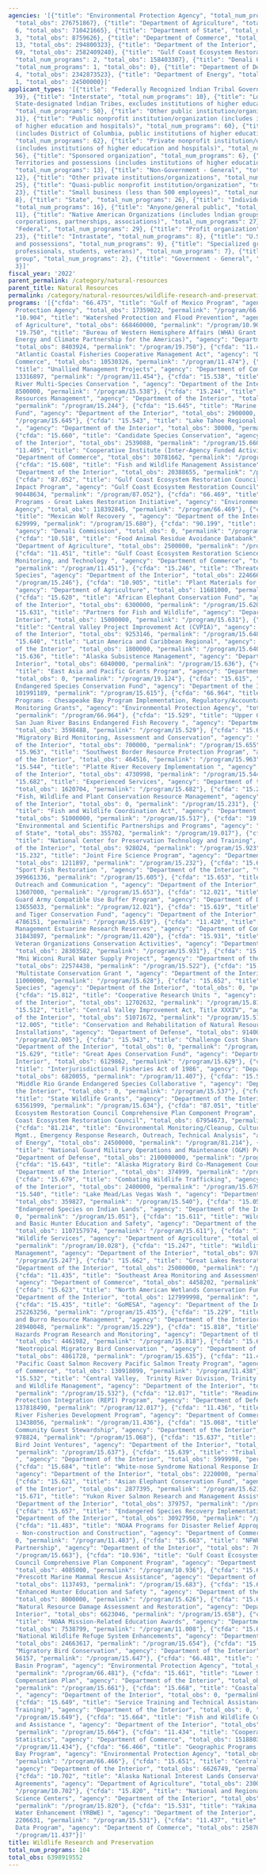 ```yaml
---
agencies: '[{"title": "Environmental Protection Agency", "total_num_programs": 5,
  "total_obs": 276751867}, {"title": "Department of Agriculture", "total_num_programs":
  6, "total_obs": 710421665}, {"title": "Department of State", "total_num_programs":
  3, "total_obs": 8759626}, {"title": "Department of Commerce", "total_num_programs":
  13, "total_obs": 294800323}, {"title": "Department of the Interior", "total_num_programs":
  69, "total_obs": 2582409240}, {"title": "Gulf Coast Ecosystem Restoration Council",
  "total_num_programs": 2, "total_obs": 158403307}, {"title": "Denali Commission",
  "total_num_programs": 1, "total_obs": 0}, {"title": "Department of Defense", "total_num_programs":
  4, "total_obs": 2342873523}, {"title": "Department of Energy", "total_num_programs":
  1, "total_obs": 24500000}]'
applicant_types: '[{"title": "Federally Recognized lndian Tribal Governments", "total_num_programs":
  39}, {"title": "Interstate", "total_num_programs": 10}, {"title": "Local (includes
  State-designated lndian Tribes, excludes institutions of higher education and hospitals",
  "total_num_programs": 50}, {"title": "Other public institution/organization", "total_num_programs":
  31}, {"title": "Public nonprofit institution/organization (includes institutions
  of higher education and hospitals)", "total_num_programs": 60}, {"title": "State
  (includes District of Columbia, public institutions of higher education and hospitals)",
  "total_num_programs": 62}, {"title": "Private nonprofit institution/organization
  (includes institutions of higher education and hospitals)", "total_num_programs":
  56}, {"title": "Sponsored organization", "total_num_programs": 6}, {"title": "U.S.
  Territories and possessions (includes institutions of higher education and hospitals)",
  "total_num_programs": 13}, {"title": "Non-Government - General", "total_num_programs":
  12}, {"title": "Other private institutions/organizations", "total_num_programs":
  25}, {"title": "Quasi-public nonprofit institution/organization", "total_num_programs":
  23}, {"title": "Small business (less than 500 employees)", "total_num_programs":
  8}, {"title": "State", "total_num_programs": 26}, {"title": "Individual/Family",
  "total_num_programs": 16}, {"title": "Anyone/general public", "total_num_programs":
  11}, {"title": "Native American Organizations (includes lndian groups, cooperatives,
  corporations, partnerships, associations)", "total_num_programs": 27}, {"title":
  "Federal", "total_num_programs": 29}, {"title": "Profit organization", "total_num_programs":
  23}, {"title": "Intrastate", "total_num_programs": 8}, {"title": "U.S. Territories
  and possessions", "total_num_programs": 9}, {"title": "Specialized group (e.g. health
  professionals, students, veterans)", "total_num_programs": 7}, {"title": "Minority
  group", "total_num_programs": 2}, {"title": "Government - General", "total_num_programs":
  3}]'
fiscal_year: '2022'
parent_permalink: /category/natural-resources
parent_title: Natural Resources
permalink: /category/natural-resources/wildlife-research-and-preservation
programs: '[{"cfda": "66.475", "title": "Gulf of Mexico Program", "agency": "Environmental
  Protection Agency", "total_obs": 17359022, "permalink": "/program/66.475"}, {"cfda":
  "10.904", "title": "Watershed Protection and Flood Prevention", "agency": "Department
  of Agriculture", "total_obs": 668460000, "permalink": "/program/10.904"}, {"cfda":
  "19.750", "title": "Bureau of Western Hemisphere Affairs (WHA) Grant Programs (including
  Energy and Climate Partnership for the Americas)", "agency": "Department of State",
  "total_obs": 8403924, "permalink": "/program/19.750"}, {"cfda": "11.474", "title":
  "Atlantic Coastal Fisheries Cooperative Management Act", "agency": "Department of
  Commerce", "total_obs": 10530326, "permalink": "/program/11.474"}, {"cfda": "11.454",
  "title": "Unallied Management Projects", "agency": "Department of Commerce", "total_obs":
  13316897, "permalink": "/program/11.454"}, {"cfda": "15.538", "title": "Lower Colorado
  River Multi-Species Conservation ", "agency": "Department of the Interior", "total_obs":
  8500000, "permalink": "/program/15.538"}, {"cfda": "15.244", "title": "Aquatics
  Resources Management", "agency": "Department of the Interior", "total_obs": 3749892,
  "permalink": "/program/15.244"}, {"cfda": "15.645", "title": "Marine Turtle Conservation
  Fund", "agency": "Department of the Interior", "total_obs": 2900000, "permalink":
  "/program/15.645"}, {"cfda": "15.543", "title": "Lake Tahoe Regional Wetlands Development
  ", "agency": "Department of the Interior", "total_obs": 30000, "permalink": "/program/15.543"},
  {"cfda": "15.660", "title": "Candidate Species Conservation", "agency": "Department
  of the Interior", "total_obs": 2539088, "permalink": "/program/15.660"}, {"cfda":
  "11.405", "title": "Cooperative Institute (Inter-Agency Funded Activities)", "agency":
  "Department of Commerce", "total_obs": 30781662, "permalink": "/program/11.405"},
  {"cfda": "15.608", "title": "Fish and Wildlife Management Assistance", "agency":
  "Department of the Interior", "total_obs": 20388655, "permalink": "/program/15.608"},
  {"cfda": "87.052", "title": "Gulf Coast Ecosystem Restoration Council Oil Spill
  Impact Program", "agency": "Gulf Coast Ecosystem Restoration Council", "total_obs":
  90448634, "permalink": "/program/87.052"}, {"cfda": "66.469", "title": "Geographic
  Programs - Great Lakes Restoration Initiative", "agency": "Environmental Protection
  Agency", "total_obs": 118392845, "permalink": "/program/66.469"}, {"cfda": "15.680",
  "title": "Mexican Wolf Recovery ", "agency": "Department of the Interior", "total_obs":
  629999, "permalink": "/program/15.680"}, {"cfda": "90.199", "title": "Shared Services",
  "agency": "Denali Commission", "total_obs": 0, "permalink": "/program/90.199"},
  {"cfda": "10.518", "title": "Food Animal Residue Avoidance Databank", "agency":
  "Department of Agriculture", "total_obs": 2500000, "permalink": "/program/10.518"},
  {"cfda": "11.451", "title": "Gulf Coast Ecosystem Restoration Science, Observation,
  Monitoring, and Technology ", "agency": "Department of Commerce", "total_obs": 4090000,
  "permalink": "/program/11.451"}, {"cfda": "15.246", "title": "Threatened and Endangered
  Species", "agency": "Department of the Interior", "total_obs": 2246669, "permalink":
  "/program/15.246"}, {"cfda": "10.905", "title": "Plant Materials for Conservation",
  "agency": "Department of Agriculture", "total_obs": 11681000, "permalink": "/program/10.905"},
  {"cfda": "15.620", "title": "African Elephant Conservation Fund", "agency": "Department
  of the Interior", "total_obs": 6300000, "permalink": "/program/15.620"}, {"cfda":
  "15.631", "title": "Partners for Fish and Wildlife", "agency": "Department of the
  Interior", "total_obs": 15000000, "permalink": "/program/15.631"}, {"cfda": "15.648",
  "title": "Central Valley Project Improvement Act (CVPIA)", "agency": "Department
  of the Interior", "total_obs": 9253146, "permalink": "/program/15.648"}, {"cfda":
  "15.640", "title": "Latin America and Caribbean Regional", "agency": "Department
  of the Interior", "total_obs": 1800000, "permalink": "/program/15.640"}, {"cfda":
  "15.636", "title": "Alaska Subsistence Management", "agency": "Department of the
  Interior", "total_obs": 6040000, "permalink": "/program/15.636"}, {"cfda": "19.124",
  "title": "East Asia and Pacific Grants Program", "agency": "Department of State",
  "total_obs": 0, "permalink": "/program/19.124"}, {"cfda": "15.615", "title": "Cooperative
  Endangered Species Conservation Fund", "agency": "Department of the Interior", "total_obs":
  101991189, "permalink": "/program/15.615"}, {"cfda": "66.964", "title": "Geographic
  Programs - Chesapeake Bay Program Implementation, Regulatory/Accountability and
  Monitoring Grants", "agency": "Environmental Protection Agency", "total_obs": 42000000,
  "permalink": "/program/66.964"}, {"cfda": "15.529", "title": "Upper Colorado and
  San Juan River Basins Endangered Fish Recovery ", "agency": "Department of the Interior",
  "total_obs": 3598488, "permalink": "/program/15.529"}, {"cfda": "15.655", "title":
  "Migratory Bird Monitoring, Assessment and Conservation", "agency": "Department
  of the Interior", "total_obs": 700000, "permalink": "/program/15.655"}, {"cfda":
  "15.963", "title": "Southwest Border Resource Protection Program", "agency": "Department
  of the Interior", "total_obs": 464516, "permalink": "/program/15.963"}, {"cfda":
  "15.544", "title": "Platte River Recovery Implementation ", "agency": "Department
  of the Interior", "total_obs": 4730998, "permalink": "/program/15.544"}, {"cfda":
  "15.682", "title": "Experienced Services", "agency": "Department of the Interior",
  "total_obs": 1620704, "permalink": "/program/15.682"}, {"cfda": "15.231", "title":
  "Fish, Wildlife and Plant Conservation Resource Management", "agency": "Department
  of the Interior", "total_obs": 0, "permalink": "/program/15.231"}, {"cfda": "15.517",
  "title": "Fish and Wildlife Coordination Act", "agency": "Department of the Interior",
  "total_obs": 51000000, "permalink": "/program/15.517"}, {"cfda": "19.017", "title":
  "Environmental and Scientific Partnerships and Programs", "agency": "Department
  of State", "total_obs": 355702, "permalink": "/program/19.017"}, {"cfda": "15.923",
  "title": "National Center for Preservation Technology and Training", "agency": "Department
  of the Interior", "total_obs": 928024, "permalink": "/program/15.923"}, {"cfda":
  "15.232", "title": "Joint Fire Science Program", "agency": "Department of the Interior",
  "total_obs": 1211897, "permalink": "/program/15.232"}, {"cfda": "15.605", "title":
  "Sport Fish Restoration ", "agency": "Department of the Interior", "total_obs":
  399661336, "permalink": "/program/15.605"}, {"cfda": "15.653", "title": "National
  Outreach and Communication ", "agency": "Department of the Interior", "total_obs":
  13607000, "permalink": "/program/15.653"}, {"cfda": "12.021", "title": "Army National
  Guard Army Compatible Use Buffer Program", "agency": "Department of Defense", "total_obs":
  13655033, "permalink": "/program/12.021"}, {"cfda": "15.619", "title": "Rhinoceros
  and Tiger Conservation Fund", "agency": "Department of the Interior", "total_obs":
  4786151, "permalink": "/program/15.619"}, {"cfda": "11.420", "title": "Coastal Zone
  Management Estuarine Research Reserves", "agency": "Department of Commerce", "total_obs":
  31843897, "permalink": "/program/11.420"}, {"cfda": "15.931", "title": "Youth and
  Veteran Organizations Conservation Activities", "agency": "Department of the Interior",
  "total_obs": 28303582, "permalink": "/program/15.931"}, {"cfda": "15.522", "title":
  "Mni Wiconi Rural Water Supply Project", "agency": "Department of the Interior",
  "total_obs": 22574438, "permalink": "/program/15.522"}, {"cfda": "15.628", "title":
  "Multistate Conservation Grant ", "agency": "Department of the Interior", "total_obs":
  11000000, "permalink": "/program/15.628"}, {"cfda": "15.652", "title": "Invasive
  Species", "agency": "Department of the Interior", "total_obs": 0, "permalink": "/program/15.652"},
  {"cfda": "15.812", "title": "Cooperative Research Units ", "agency": "Department
  of the Interior", "total_obs": 12702632, "permalink": "/program/15.812"}, {"cfda":
  "15.512", "title": "Central Valley Improvement Act, Title XXXIV", "agency": "Department
  of the Interior", "total_obs": 51071672, "permalink": "/program/15.512"}, {"cfda":
  "12.005", "title": "Conservation and Rehabilitation of Natural Resources on Military
  Installations", "agency": "Department of Defense", "total_obs": 91400000, "permalink":
  "/program/12.005"}, {"cfda": "15.943", "title": "Challenge Cost Share", "agency":
  "Department of the Interior", "total_obs": 0, "permalink": "/program/15.943"}, {"cfda":
  "15.629", "title": "Great Apes Conservation Fund", "agency": "Department of the
  Interior", "total_obs": 6129862, "permalink": "/program/15.629"}, {"cfda": "11.407",
  "title": "Interjurisdictional Fisheries Act of 1986", "agency": "Department of Commerce",
  "total_obs": 6820055, "permalink": "/program/11.407"}, {"cfda": "15.537", "title":
  "Middle Rio Grande Endangered Species Collaborative ", "agency": "Department of
  the Interior", "total_obs": 0, "permalink": "/program/15.537"}, {"cfda": "15.634",
  "title": "State Wildlife Grants", "agency": "Department of the Interior", "total_obs":
  63561999, "permalink": "/program/15.634"}, {"cfda": "87.051", "title": "Gulf Coast
  Ecosystem Restoration Council Comprehensive Plan Component Program", "agency": "Gulf
  Coast Ecosystem Restoration Council", "total_obs": 67954673, "permalink": "/program/87.051"},
  {"cfda": "81.214", "title": "Environmental Monitoring/Cleanup, Cultural and Resource
  Mgmt., Emergency Response Research, Outreach, Technical Analysis", "agency": "Department
  of Energy", "total_obs": 24500000, "permalink": "/program/81.214"}, {"cfda": "12.401",
  "title": "National Guard Military Operations and Maintenance (O&M) Projects", "agency":
  "Department of Defense", "total_obs": 2100000000, "permalink": "/program/12.401"},
  {"cfda": "15.643", "title": "Alaska Migratory Bird Co-Management Council", "agency":
  "Department of the Interior", "total_obs": 374999, "permalink": "/program/15.643"},
  {"cfda": "15.679", "title": "Combating Wildlife Trafficking", "agency": "Department
  of the Interior", "total_obs": 2400000, "permalink": "/program/15.679"}, {"cfda":
  "15.540", "title": "Lake Mead/Las Vegas Wash ", "agency": "Department of the Interior",
  "total_obs": 359827, "permalink": "/program/15.540"}, {"cfda": "15.051", "title":
  "Endangered Species on Indian Lands", "agency": "Department of the Interior", "total_obs":
  0, "permalink": "/program/15.051"}, {"cfda": "15.611", "title": "Wildlife Restoration
  and Basic Hunter Education and Safety", "agency": "Department of the Interior",
  "total_obs": 1107157974, "permalink": "/program/15.611"}, {"cfda": "10.028", "title":
  "Wildlife Services", "agency": "Department of Agriculture", "total_obs": 21395665,
  "permalink": "/program/10.028"}, {"cfda": "15.247", "title": "Wildlife Resource
  Management", "agency": "Department of the Interior", "total_obs": 9782775, "permalink":
  "/program/15.247"}, {"cfda": "15.662", "title": "Great Lakes Restoration", "agency":
  "Department of the Interior", "total_obs": 25000000, "permalink": "/program/15.662"},
  {"cfda": "11.435", "title": "Southeast Area Monitoring and Assessment Program",
  "agency": "Department of Commerce", "total_obs": 4458202, "permalink": "/program/11.435"},
  {"cfda": "15.623", "title": "North American Wetlands Conservation Fund", "agency":
  "Department of the Interior", "total_obs": 127999998, "permalink": "/program/15.623"},
  {"cfda": "15.435", "title": "GoMESA", "agency": "Department of the Interior", "total_obs":
  252263256, "permalink": "/program/15.435"}, {"cfda": "15.229", "title": "Wild Horse
  and Burro Resource Management", "agency": "Department of the Interior", "total_obs":
  28940048, "permalink": "/program/15.229"}, {"cfda": "15.818", "title": "Volcano
  Hazards Program Research and Monitoring", "agency": "Department of the Interior",
  "total_obs": 4461982, "permalink": "/program/15.818"}, {"cfda": "15.635", "title":
  "Neotropical Migratory Bird Conservation ", "agency": "Department of the Interior",
  "total_obs": 4861728, "permalink": "/program/15.635"}, {"cfda": "11.438", "title":
  "Pacific Coast Salmon Recovery Pacific Salmon Treaty Program", "agency": "Department
  of Commerce", "total_obs": 130918099, "permalink": "/program/11.438"}, {"cfda":
  "15.532", "title": "Central Valley,  Trinity River Division, Trinity River Fish
  and Wildlife Management", "agency": "Department of the Interior", "total_obs": 1478766,
  "permalink": "/program/15.532"}, {"cfda": "12.017", "title": "Readiness and Environmental
  Protection Integration (REPI) Program", "agency": "Department of Defense", "total_obs":
  137818490, "permalink": "/program/12.017"}, {"cfda": "11.436", "title": "Columbia
  River Fisheries Development Program", "agency": "Department of Commerce", "total_obs":
  13438056, "permalink": "/program/11.436"}, {"cfda": "15.068", "title": "Native Hawaiian
  Community Guest Stewardship", "agency": "Department of the Interior", "total_obs":
  978824, "permalink": "/program/15.068"}, {"cfda": "15.637", "title": "Migratory
  Bird Joint Ventures", "agency": "Department of the Interior", "total_obs": 7499998,
  "permalink": "/program/15.637"}, {"cfda": "15.639", "title": "Tribal Wildlife Grants
  ", "agency": "Department of the Interior", "total_obs": 5999998, "permalink": "/program/15.639"},
  {"cfda": "15.684", "title": "White-nose Syndrome National Response Implementation",
  "agency": "Department of the Interior", "total_obs": 2220000, "permalink": "/program/15.684"},
  {"cfda": "15.621", "title": "Asian Elephant Conservation Fund", "agency": "Department
  of the Interior", "total_obs": 2877395, "permalink": "/program/15.621"}, {"cfda":
  "15.671", "title": "Yukon River Salmon Research and Management Assistance", "agency":
  "Department of the Interior", "total_obs": 379757, "permalink": "/program/15.671"},
  {"cfda": "15.657", "title": "Endangered Species Recovery Implementation", "agency":
  "Department of the Interior", "total_obs": 30927950, "permalink": "/program/15.657"},
  {"cfda": "11.483", "title": "NOAA Programs for Disaster Relief Appropriations Act
  - Non-construction and Construction", "agency": "Department of Commerce", "total_obs":
  0, "permalink": "/program/11.483"}, {"cfda": "15.663", "title": "NFWF-USFWS Conservation
  Partnership", "agency": "Department of the Interior", "total_obs": 7650000, "permalink":
  "/program/15.663"}, {"cfda": "10.936", "title": "Gulf Coast Ecosystem Restoration
  Council Comprehensive Plan Component Program", "agency": "Department of Agriculture",
  "total_obs": 4085000, "permalink": "/program/10.936"}, {"cfda": "15.683", "title":
  "Prescott Marine Mammal Rescue Assistance", "agency": "Department of the Interior",
  "total_obs": 1137493, "permalink": "/program/15.683"}, {"cfda": "15.626", "title":
  "Enhanced Hunter Education and Safety ", "agency": "Department of the Interior",
  "total_obs": 8000000, "permalink": "/program/15.626"}, {"cfda": "15.658", "title":
  "Natural Resource Damage Assessment and Restoration", "agency": "Department of the
  Interior", "total_obs": 6623046, "permalink": "/program/15.658"}, {"cfda": "11.008",
  "title": "NOAA Mission-Related Education Awards", "agency": "Department of Commerce",
  "total_obs": 7538799, "permalink": "/program/11.008"}, {"cfda": "15.654", "title":
  "National Wildlife Refuge System Enhancements", "agency": "Department of the Interior",
  "total_obs": 24663617, "permalink": "/program/15.654"}, {"cfda": "15.647", "title":
  "Migratory Bird Conservation", "agency": "Department of the Interior", "total_obs":
  56157, "permalink": "/program/15.647"}, {"cfda": "66.481", "title": "Lake Champlain
  Basin Program", "agency": "Environmental Protection Agency", "total_obs": 28000000,
  "permalink": "/program/66.481"}, {"cfda": "15.661", "title": "Lower Snake River
  Compensation Plan", "agency": "Department of the Interior", "total_obs": 21427996,
  "permalink": "/program/15.661"}, {"cfda": "15.668", "title": "Coastal Impact Assistance
  ", "agency": "Department of the Interior", "total_obs": 0, "permalink": "/program/15.668"},
  {"cfda": "15.649", "title": "Service Training and Technical Assistance (Generic
  Training)", "agency": "Department of the Interior", "total_obs": 0, "permalink":
  "/program/15.649"}, {"cfda": "15.664", "title": "Fish and Wildlife Coordination
  and Assistance ", "agency": "Department of the Interior", "total_obs": 7030339,
  "permalink": "/program/15.664"}, {"cfda": "11.434", "title": "Cooperative Fishery
  Statistics", "agency": "Department of Commerce", "total_obs": 15188032, "permalink":
  "/program/11.434"}, {"cfda": "66.466", "title": "Geographic Programs - Chesapeake
  Bay Program", "agency": "Environmental Protection Agency", "total_obs": 71000000,
  "permalink": "/program/66.466"}, {"cfda": "15.651", "title": "Central Africa Regional",
  "agency": "Department of the Interior", "total_obs": 6626749, "permalink": "/program/15.651"},
  {"cfda": "10.702", "title": "Alaska National Interest Lands Conservation Act (ANILCA)
  Agreements", "agency": "Department of Agriculture", "total_obs": 2300000, "permalink":
  "/program/10.702"}, {"cfda": "15.820", "title": "National and Regional Climate Adaptation
  Science Centers", "agency": "Department of the Interior", "total_obs": 22000000,
  "permalink": "/program/15.820"}, {"cfda": "15.531", "title": "Yakima River Basin
  Water Enhancement (YRBWE) ", "agency": "Department of the Interior", "total_obs":
  2206631, "permalink": "/program/15.531"}, {"cfda": "11.437", "title": "Pacific Fisheries
  Data Program", "agency": "Department of Commerce", "total_obs": 25876298, "permalink":
  "/program/11.437"}]'
title: Wildlife Research and Preservation
total_num_programs: 104
total_obs: 6398919552
---
```

